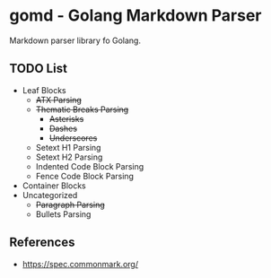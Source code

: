 # gomd - Golang Markdown Parser

Markdown parser library fo Golang.

## TODO List

* Leaf Blocks
    * ~~ATX Parsing~~
    * ~~Thematic Breaks Parsing~~
        * ~~Asterisks~~
        * ~~Dashes~~
        * ~~Underscores~~
    * Setext H1 Parsing
    * Setext H2 Parsing
    * Indented Code Block Parsing
    * Fence Code Block Parsing
* Container Blocks
* Uncategorized
    * ~~Paragraph Parsing~~
    * Bullets Parsing

## References

* https://spec.commonmark.org/